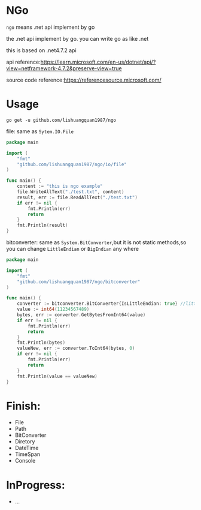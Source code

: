 # NGo
`ngo` means .net api implement by go

the .net api implement by go. you can write go as like .net

this is based on .net4.7.2 api

api reference:https://learn.microsoft.com/en-us/dotnet/api/?view=netframework-4.7.2&preserve-view=true

source code reference:https://referencesource.microsoft.com/
# Usage
 ```
 go get -u github.com/lishuangquan1987/ngo
 ```
file: same as `Sytem.IO.File`
```go
package main

import (
	"fmt"
	"github.com/lishuangquan1987/ngo/io/file"
)

func main() {
	content := "this is ngo example"
	file.WriteAllText("./test.txt", content)
	result, err := file.ReadAllText("./test.txt")
	if err != nil {
		fmt.Println(err)
		return
	}
	fmt.Println(result)
}

```
bitconverter: same as `System.BitConverter`,but it is not static methods,so you can change `LittleEndian` or `BigEndian` any where
```go
package main

import (
	"fmt"
	"github.com/lishuangquan1987/ngo/bitconverter"
)

func main() {
	converter := bitconverter.BitConverter{IsLittleEndian: true} //littleEndian at the front
	value := int64(11234567489)
	bytes, err := converter.GetBytesFromInt64(value)
	if err != nil {
		fmt.Println(err)
		return
	}
	fmt.Println(bytes)
	valueNew, err := converter.ToInt64(bytes, 0)
	if err != nil {
		fmt.Println(err)
		return
	}
	fmt.Println(value == valueNew)
}

```


# Finish:
- File
- Path
- BitConverter
- Diretory
- DateTime
- TimeSpan
- Console

# InProgress:
- ...
